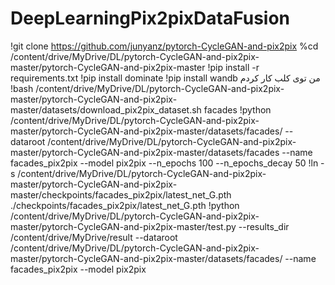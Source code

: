 # DeepLearningPix2pixDataFusion

!git clone https://github.com/junyanz/pytorch-CycleGAN-and-pix2pix
%cd /content/drive/MyDrive/DL/pytorch-CycleGAN-and-pix2pix-master/pytorch-CycleGAN-and-pix2pix-master
!pip install -r requirements.txt 
!pip install dominate
!pip install wandb
من توی کلب کار کردم
!bash /content/drive/MyDrive/DL/pytorch-CycleGAN-and-pix2pix-master/pytorch-CycleGAN-and-pix2pix-master/datasets/download_pix2pix_dataset.sh facades
!python /content/drive/MyDrive/DL/pytorch-CycleGAN-and-pix2pix-master/pytorch-CycleGAN-and-pix2pix-master/datasets/facades/ --dataroot /content/drive/MyDrive/DL/pytorch-CycleGAN-and-pix2pix-master/pytorch-CycleGAN-and-pix2pix-master/datasets/facades --name facades_pix2pix --model pix2pix --n_epochs 100 --n_epochs_decay 50
!ln -s /content/drive/MyDrive/DL/pytorch-CycleGAN-and-pix2pix-master/pytorch-CycleGAN-and-pix2pix-master/checkpoints/facades_pix2pix/latest_net_G.pth ./checkpoints/facades_pix2pix/latest_net_G.pth
!python /content/drive/MyDrive/DL/pytorch-CycleGAN-and-pix2pix-master/pytorch-CycleGAN-and-pix2pix-master/test.py --results_dir /content/drive/MyDrive/result --dataroot /content/drive/MyDrive/DL/pytorch-CycleGAN-and-pix2pix-master/pytorch-CycleGAN-and-pix2pix-master/datasets/facades/ --name facades_pix2pix --model pix2pix

